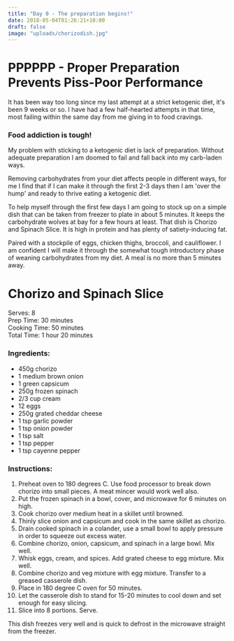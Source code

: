 ```yaml
---
title: "Day 0 - The preparation begins!"
date: 2018-05-04T01:26:21+10:00
draft: false
image: "uploads/chorizodish.jpg"
---
```

# PPPPPP - Proper Preparation Prevents Piss-Poor Performance

It has been way too long since my last attempt at a strict ketogenic diet, it's been 9 weeks or so. I have had a few half-hearted attempts in that time, most failing within the same day from me giving in to food cravings. 

### Food addiction is tough!

My problem with sticking to a ketogenic diet is lack of preparation. Without adequate preparation I am doomed to fail and fall back into my carb-laden ways.

Removing carbohydrates from your diet affects people in different ways, for me I find that if I can make it through the first 2-3 days then I am 'over the hump' and ready to thrive eating a ketogenic diet.

To help myself through the first few days I am going to stock up on a simple dish that can be taken from freezer to plate in about 5 minutes. It keeps the carbohydrate wolves at bay for a few hours at least. That dish is Chorizo and Spinach Slice. It is high in protein and has plenty of satiety-inducing fat.  

Paired with a stockpile of eggs, chicken thighs, broccoli, and cauliflower. I am confident I will make it through the somewhat tough introductory phase of weaning carbohydrates from my diet. A meal is no more than 5 minutes away.

# Chorizo and Spinach Slice

Serves: 8<br>
Prep Time: 30 minutes<br>
Cooking Time: 50 minutes<br>
Total Time: 1 hour 20 minutes

### Ingredients:

* 450g chorizo
* 1 medium brown onion
* 1 green capsicum
* 250g frozen spinach
* 2/3 cup cream
* 12 eggs
* 250g grated cheddar cheese
* 1 tsp garlic powder
* 1 tsp onion powder
* 1 tsp salt
* 1 tsp pepper
* 1 tsp cayenne pepper

### Instructions:

1. Preheat oven to 180 degrees C. Use food processor to break down chorizo into small pieces. A meat mincer would work well also.
2. Put the frozen spinach in a bowl, cover, and microwave for 6 minutes on high.
3. Cook chorizo over medium heat in a skillet until browned.
4. Thinly slice onion and capsicum and cook in the same skillet as chorizo.
5. Drain cooked spinach in a colander, use a small bowl to apply pressure in order to squeeze out excess water.
6. Combine chorizo, onion, capsicum, and spinach in a large bowl. Mix well.
7. Whisk eggs, cream, and spices. Add grated cheese to egg mixture. Mix well.
8. Combine chorizo and veg mixture with egg mixture. Transfer to a greased casserole dish.
9. Place in 180 degree C oven for 50 minutes.
10. Let the casserole dish to stand for 15-20 minutes to cool down and set enough for easy slicing.
11. Slice into 8 portions. Serve.

This dish freezes very well and is quick to defrost in the microwave straight from the freezer.

